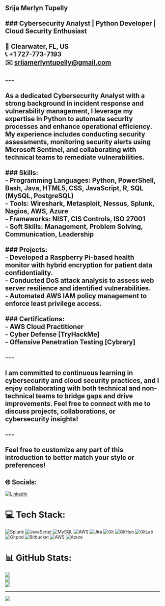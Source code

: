 ## Srija Merlyn Tupelly<br><br>### Cybersecurity Analyst | Python Developer | Cloud Security Enthusiast<br><br>📍 Clearwater, FL, US  <br>📞 +1 727-773-7193  <br>✉️ srijamerlyntupelly@gmail.com  <br><br>---<br><br>As a dedicated Cybersecurity Analyst with a strong background in incident response and vulnerability management, I leverage my expertise in Python to automate security processes and enhance operational efficiency. My experience includes conducting security assessments, monitoring security alerts using Microsoft Sentinel, and collaborating with technical teams to remediate vulnerabilities.<br><br>### Skills:<br>- **Programming Languages:** Python, PowerShell, Bash, Java, HTML5, CSS, JavaScript, R, SQL (MySQL, PostgreSQL)<br>- **Tools:** Wireshark, Metasploit, Nessus, Splunk, Nagios, AWS, Azure<br>- **Frameworks:** NIST, CIS Controls, ISO 27001<br>- **Soft Skills:** Management, Problem Solving, Communication, Leadership<br><br>### Projects:<br>- Developed a Raspberry Pi-based health monitor with hybrid encryption for patient data confidentiality.<br>- Conducted DoS attack analysis to assess web server resilience and identified vulnerabilities.<br>- Automated AWS IAM policy management to enforce least privilege access.<br><br>### Certifications:<br>- AWS Cloud Practitioner<br>- Cyber Defense [TryHackMe]<br>- Offensive Penetration Testing [Cybrary]<br><br>---<br><br>I am committed to continuous learning in cybersecurity and cloud security practices, and I enjoy collaborating with both technical and non-technical teams to bridge gaps and drive improvements. Feel free to connect with me to discuss projects, collaborations, or cybersecurity insights!<br><br>--- <br><br>Feel free to customize any part of this introduction to better match your style or preferences!


## 🌐 Socials:
[![LinkedIn](https://img.shields.io/badge/LinkedIn-%230077B5.svg?logo=linkedin&logoColor=white)](https://linkedin.com/in/linkedin.com/in/srija-merlyn-tupelly-712529256) 

# 💻 Tech Stack:
![Splunk](https://img.shields.io/badge/splunk-%23000000.svg?style=for-the-badge&logo=splunk&logoColor=white) ![JavaScript](https://img.shields.io/badge/javascript-%23323330.svg?style=for-the-badge&logo=javascript&logoColor=%23F7DF1E) ![MySQL](https://img.shields.io/badge/mysql-4479A1.svg?style=for-the-badge&logo=mysql&logoColor=white) ![AWS](https://img.shields.io/badge/AWS-%23FF9900.svg?style=for-the-badge&logo=amazon-aws&logoColor=white) ![Jira](https://img.shields.io/badge/jira-%230A0FFF.svg?style=for-the-badge&logo=jira&logoColor=white) ![Git](https://img.shields.io/badge/git-%23F05033.svg?style=for-the-badge&logo=git&logoColor=white) ![GitHub](https://img.shields.io/badge/github-%23121011.svg?style=for-the-badge&logo=github&logoColor=white) ![GitLab](https://img.shields.io/badge/gitlab-%23181717.svg?style=for-the-badge&logo=gitlab&logoColor=white) ![Gitpod](https://img.shields.io/badge/gitpod-f06611.svg?style=for-the-badge&logo=gitpod&logoColor=white) ![Bitbucket](https://img.shields.io/badge/bitbucket-%230047B3.svg?style=for-the-badge&logo=bitbucket&logoColor=white) ![AWS](https://img.shields.io/badge/AWS-%23FF9900.svg?style=for-the-badge&logo=amazon-aws&logoColor=white) ![Azure](https://img.shields.io/badge/azure-%230072C6.svg?style=for-the-badge&logo=microsoftazure&logoColor=white)
# 📊 GitHub Stats:
![](https://github-readme-stats.vercel.app/api?username=Merlyn1998&theme=dark&hide_border=false&include_all_commits=false&count_private=false)<br/>
![](https://nirzak-streak-stats.vercel.app/?user=Merlyn1998&theme=dark&hide_border=false)<br/>
![](https://github-readme-stats.vercel.app/api/top-langs/?username=Merlyn1998&theme=dark&hide_border=false&include_all_commits=false&count_private=false&layout=compact)

---
[![](https://visitcount.itsvg.in/api?id=Merlyn1998&icon=0&color=0)](https://visitcount.itsvg.in)

<!-- Proudly created with GPRM ( https://gprm.itsvg.in ) -->
